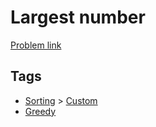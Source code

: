 # Largest number

[Problem link](https://leetcode.com/problems/largest-number)

## Tags

* [Sorting](/README.md#Sorting) > [Custom](/README.md#Sorting-Custom)
* [Greedy](/README.md#Greedy)

